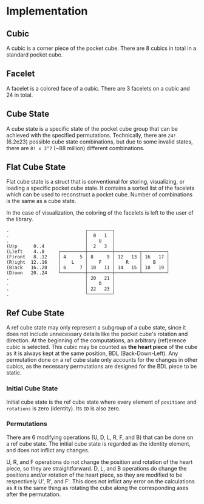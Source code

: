 # Implementation

## Cubic

A cubic is a corner piece of the pocket cube. There are 8 cubics in total in a standard pocket cube.

## Facelet

A facelet is a colored face of a cubic. There are 3 facelets on a cubic and 24 in total.

## Cube State

A cube state is a specific state of the pocket cube group that can be achieved with the specified permutations. Technically, there are `24!` (6.2e23) possible cube state combinations, but due to some invalid states, there are `8! x 3^7` (~88 million) different combinations.

## Flat Cube State

Flat cube state is a struct that is conventional for storing, visualizing, or loading a specific pocket cube state. It contains a sorted list of the facelets which can be used to reconstruct a pocket cube. Number of combinations is the same as a cube state.

In the case of visualization, the coloring of the facelets is left to the user of the library.

```
.                            ┌─────────┐
.                            │  0   1  │
.                            │    U    │
(U)p      0..4               │  2   3  │
(L)eft    4..8     ┌─────────┼─────────┼─────────┬─────────┐
(F)ront   8..12    │ 4     5 │ 8     9 │ 12   13 │ 16   17 │
(R)ight  12..16    │    L    │    F    │    R    │    B    │
(B)ack   16..20    │ 6     7 │ 10   11 │ 14   15 │ 18   19 │
(D)own   20..24    └─────────┼─────────┼─────────┴─────────┘
.                            │ 20   21 │
.                            │    D    │
.                            │ 22   23 │
.                            └─────────┘
```

## **Ref Cube State**

A ref cube state may only represent a subgroup of a cube state, since it does not include unnecessary details like the pocket cube's rotation and direction. At the beginning of the computations, an arbitrary (ref)erence cubic is selected. This cubic may be counted as **the heart piece** of the cube as it is always kept at the same position, BDL (Back-Down-Left). Any permutation done on a ref cube state only accounts for the changes in other cubics, as the necessary permutations are designed for the BDL piece to be static.

### Initial Cube State

Initial cube state is the ref cube state where every element of `positions` and `rotations` is zero (identity). Its `ID` is also zero.

### Permutations

There are 6 modifying operations (U, D, L, R, F, and B) that can be done on a ref cube state. The initial cube state is regarded as the identity element, and does not inflict any changes.

U, R, and F operations do not change the position and rotation of the heart piece, so they are straightforward. D, L, and B operations do change the positions and/or rotation of the heart piece, so they are modified to be respectively U', R', and F'. This does not inflict any error on the calculations as it is the same thing as rotating the cube along the corresponding axes after the permutation.
